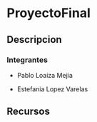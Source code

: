 # ProyectoFinal

## Descripcion

### Integrantes

- Pablo Loaiza Mejia

- Estefania Lopez Varelas 

## Recursos


